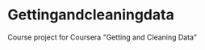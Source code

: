 Gettingandcleaningdata
======================

Course project for Coursera "Getting and Cleaning Data"
